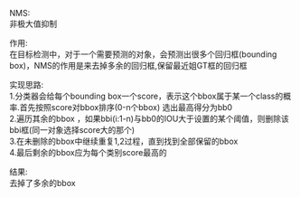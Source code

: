 NMS:   
非极大值抑制

作用:   
在目标检测中，对于一个需要预测的对象，会预测出很多个回归框(bounding box)，NMS的作用是来去掉多余的回归框,保留最近姐GT框的回归框

实现思路:   
1.分类器会给每个bounding box一个score，表示这个bbox属于某一个class的概率.首先按照score对bbox排序(0-n个bbox) 选出最高得分为bb0    
2.遍历其余的bbox ，如果bbi(i:1-n)与bb0的IOU大于设置的某个阈值，则删除该bbi框(同一对象选择score大的那个)   
3.在未删除的bbox中继续重复1,2过程，直到找到全部保留的bbox   
4.最后剩余的bbox应为每个类别score最高的   

结果:   
去掉了多余的bbox    
